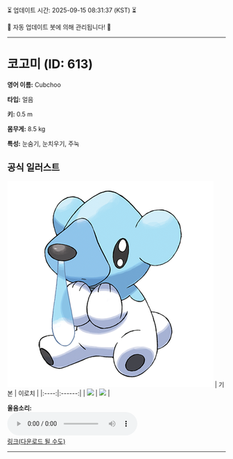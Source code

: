
⏳ 업데이트 시간: 2025-09-15 08:31:37 (KST) ⏳

🤖 자동 업데이트 봇에 의해 관리됩니다! 🤖

---

# 코고미 (ID: 613)
**영어 이름:** Cubchoo

**타입:** 얼음

**키:** 0.5 m

**몸무게:** 8.5 kg

**특성:** 눈숨기, 눈치우기, 주눅

## 공식 일러스트
![](https://raw.githubusercontent.com/PokeAPI/sprites/master/sprites/pokemon/other/official-artwork/613.png)
| 기본 | 이로치 |
|:----:|:------:|
| <img src="http://play.pokemonshowdown.com/sprites/ani/cubchoo.gif" width="200"> | <img src="http://play.pokemonshowdown.com/sprites/ani-shiny/cubchoo.gif" width="200"> |

**울음소리:**<br><audio controls src="https://raw.githubusercontent.com/PokeAPI/cries/main/cries/pokemon/latest/613.ogg"></audio><br> [링크(다운로드 될 수도)](https://raw.githubusercontent.com/PokeAPI/cries/main/cries/pokemon/latest/613.ogg)


---
